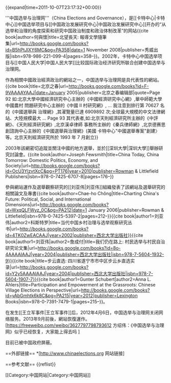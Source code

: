{{expand|time=2011-10-07T23:17:32+00:00}}

'''中国选举与治理网'''（China Elections and Governance），是[[卡特中心|卡特中心]]中国选举项目与[[中国政治发展研究中心|中国政治发展研究中心]]开办的“从选举和治理的角度探索和研究中国政治制度和政治体制改革”的网站<ref name="何與懷2008">{{cite book|author=何與懷|title=北望長天: 報導文學隨筆集|url=http://books.google.com/books?id=B5hPtJlXY6MC&pg=PA358|date=1 November 2008|publisher=秀威出版|isbn=978-986-221-099-4|pages=358–}}</ref>。2002年，卡特中心中国选举项目与[[中国人民大学|中国人民大学]]比较国际政治经济研究所联合创建中国选举与治理网。

作為相關中國政治經濟政治的網站之一，中国选举与治理网是具代表性的網站。<ref>{{cite book|title=北京之春|url=http://books.google.com/books?id=F-9VAAAAYAAJ|date=January 2005|publisher=北京之春编辑部|quote=Page 92 如:北京大學中國經濟研究中心主辦的《中國經濟研究中心網》,華中師範大學中國農村 問題研究中心主辦的《中國 II 村研究網》, ... 我注意到排行第 70627 名的《中國選舉與 治理網》,其濯覽量已達 6909892 次;全球最大規模的中文法律網站、大陸規模最大 ... Page 93 其代表者,如:北京天則經濟研究所主辦的《中評網》、《天則經濟研究網》,北京漢卓律師 事務所主辦的《秦兵律師網》,北京德赛思創諮詢中心主辦的《中國選舉與治理網》(美國 卡特中心"中國選舉專案"創建〉等。北京天則經濟研究所於 1993 年 7 月創立}}</ref>

2003年該網密切追蹤並關注中國的地方選舉，並於[[深圳大學|深圳大學]]舉辦研究討論會。<ref name="Fewsmith2010">{{cite book|author=Joseph Fewsmith|title=China Today, China Tomorrow: Domestic Politics, Economy, and Society|url=http://books.google.com/books?id=OcU3YlzvtXcC&pg=PT176|year=2010|publisher=Rowman & Littlefield Publishers|isbn=978-0-7425-6707-8|pages=176–}}</ref>

參與網站運作及選舉觀察研究的[[刘亚伟|刘亚伟]]組織發表了該網站及選舉研究的相關論文及專書<ref name="Chŏng2006">{{cite book|author=Chae-ho Chŏng|title=Charting China's Future: Political, Social, and International Dimensions|url=http://books.google.com/books?id=WxqQLFWyz_0C&pg=PA212|date=1 January 2006|publisher=Rowman & Littlefield|isbn=978-0-7425-5397-2|pages=212–}}</ref><ref name="刘亚伟科斯特罗2002">{{cite book|author1=刘亚伟|author2=科斯特罗|title=当代中国乡村治理与选举观察研究丛书|url=http://books.google.com/books?id=4TK0ZwEACAAJ|year=2002|publisher=西北大学出版社}}</ref><ref name="刘亚伟詹成付2004">{{cite book|author1=刘亚伟|author2=詹成付|title=我们仍在路上: 村民选举与村民自治研究论文集|url=http://books.google.com/books?id=8o-4AAAAIAAJ|year=2004|publisher=西北大学出版社|isbn=978-7-5604-1932-9}}</ref><ref>{{cite book|title=步云直选: 四川省遂宁市市中区步云乡直选实录|url=http://books.google.com/books?id=Y2y5AAAAIAAJ|year=2004|publisher=西北大学出版社|isbn=978-7-5604-1907-7}}</ref><ref name="SchubertAhlers2012">{{cite book|author1=Gunter Schubert|author2=Anna L. Ahlers|title=Participation and Empowerment at the Grassroots: Chinese Village Elections in Perspective|url=http://books.google.com/books?id=yAbGmhtk6k8C&pg=PA215|year=2012|publisher=Lexington Books|isbn=978-0-7391-7479-1|pages=215–}}</ref>。

在发生[[王立军事件|王立军事件]]后，2012年4月6日，中国选举与治理网关闭网络服务。2013年9月前後，網站恢復運作。<ref>[https://freeweibo.com/weibo/3627797798793612 方绍伟：《中国选举与治理网》似乎已经恢复，大家能上得去吗 ]</ref>

目前已被中国政府屏蔽。

==外部链接==
*[http://www.chinaelections.org 网站链接]

==参考文献==
{{reflist}}

[[Category:中国网站|Category:中国网站]]